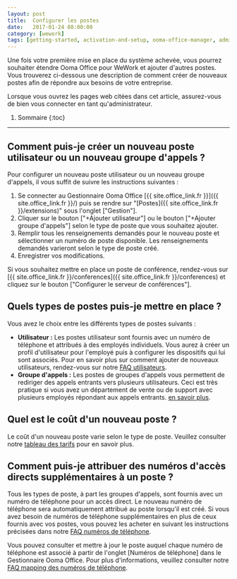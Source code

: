 ```yaml
---
layout: post
title:  Configurer les postes
date:   2017-01-24 08:00:00
category: [wework]
tags: [getting-started, activation-and-setup, ooma-office-manager, admin-features, user-management, wework]
---
```


Une fois votre première mise en place du système achevée, vous pourrez souhaiter étendre Ooma Office pour WeWork et ajouter d'autres postes. Vous trouverez ci-dessous une description de comment créer de nouveaux postes afin de répondre aux besoins de votre entreprise.

Lorsque vous ouvrez les pages web citées dans cet article, assurez-vous de bien vous connecter en tant qu'administrateur.

1. Sommaire
{:toc}
* * *

## Comment puis-je créer un nouveau poste utilisateur ou un nouveau groupe d'appels ?

Pour configurer un nouveau poste utilisateur ou un nouveau groupe d'appels, il vous suffit de suivre les instructions suivantes :

1. Se connecter au Gestionnaire Ooma Office [{{ site.office_link.fr }}]({{ site.office_link.fr }}/) puis se rendre sur "[Postes]({{ site.office_link.fr }}/extensions)" sous l'onglet ["Gestion"].
2. Cliquer sur le bouton ["+Ajouter utilisateur"] ou le bouton ["+Ajouter groupe d'appels"] selon le type de poste que vous souhaitez ajouter. 
3. Remplir tous les renseignements demandés pour le nouveau poste et sélectionner un numéro de poste disponible. Les renseignements demandés varieront selon le type de poste créé.
4. Enregistrer vos modifications.

Si vous souhaitez mettre en place un poste de conférence, rendez-vous sur [{{ site.office_link.fr }}/conferences]({{ site.office_link.fr }}/conferences) et cliquez sur le bouton ["Configurer le serveur de conférences"].

## Quels types de postes puis-je mettre en place ?

Vous avez le choix entre les différents types de postes suivants :

* **Utilisateur :** Les postes utilisateur sont fournis avec un numéro de téléphone et attribués à des employés individuels. Vous aurez à créer un profil d'utilisateur pour l'employé puis à configurer les dispositifs qui lui sont associés. Pour en savoir plus sur comment ajouter de nouveaux utilisateurs, rendez-vous sur notre [FAQ utilisateurs](/fr/fr//adding-a-new-user).
* **Groupe d'appels :** Les postes de groupes d'appels vous permettent de rediriger des appels entrants vers plusieurs utilisateurs. Ceci est très pratique si vous avez un département de vente ou de support avec plusieurs employés répondant aux appels entrants. [en savoir plus](/fr/fr//ring-groups).

## Quel est le coût d'un nouveau poste ?

Le coût d'un nouveau poste varie selon le type de poste. Veuillez consulter notre [tableau des tarifs](/fr/fr//ooma-office-pricing-chart) pour en savoir plus.

## Comment puis-je attribuer des numéros d'accès directs supplémentaires à un poste ?

Tous les types de poste, à part les groupes d'appels, sont fournis avec un numéro de téléphone pour un accès direct. Le nouveau numéro de téléphone sera automatiquement attribué au poste lorsqu'il est créé. Si vous avez besoin de numéros de téléphone supplémentaires en plus de ceux fournis avec vos postes, vous pouvez les acheter en suivant les instructions précisées dans notre [FAQ numéros de téléphone](/fr/fr//adding-additional-phone-numbers).

Vous pouvez consulter et mettre à jour le poste auquel chaque numéro de téléphone est associé à partir de l'onglet [Numéros de téléphone] dans le Gestionnaire Ooma Office. Pour plus d'informations, veuillez consulter notre [FAQ mapping des numéros de téléphone](/fr/fr//mapping-phone-numbers). 